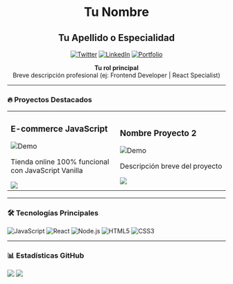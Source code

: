 <div align="center">

# Tu Nombre
## Tu Apellido o Especialidad

[![Twitter](https://img.shields.io/badge/Twitter-1DA1F2?style=for-the-badge&logo=twitter&logoColor=white)](https://twitter.com/tuuser)
[![LinkedIn](https://img.shields.io/badge/LinkedIn-0A66C2?style=for-the-badge&logo=linkedin&logoColor=white)](https://linkedin.com/in/tuuser)
[![Portfolio](https://img.shields.io/badge/Portfolio-FF7139?style=for-the-badge)](https://tuportafolio.com)

**Tu rol principal**  
Breve descripción profesional (ej: Frontend Developer | React Specialist)

</div>

---

### 🔥 Proyectos Destacados

<div align="center">
<table>
  <tr>
    <td width="50%">
      <h3>E-commerce JavaScript</h3>
      <div>
        <img src="https://via.placeholder.com/600x400/2D3748/FFFFFF?text=E-commerce+JS" alt="Demo">
      </div>
      <p>Tienda online 100% funcional con JavaScript Vanilla</p>
      <a href="https://github.com/tuusuario/ecommerce-js">
        <img src="https://img.shields.io/badge/Ver_Código-181717?style=for-the-badge&logo=github&logoColor=white">
      </a>
    </td>
    <td width="50%">
      <h3>Nombre Proyecto 2</h3>
      <div>
        <img src="https://via.placeholder.com/600x400/2D3748/FFFFFF?text=Proyecto+2" alt="Demo">
      </div>
      <p>Descripción breve del proyecto</p>
      <a href="#">
        <img src="https://img.shields.io/badge/Ver_Código-181717?style=for-the-badge&logo=github&logoColor=white">
      </a>
    </td>
  </tr>
</table>
</div>

---

### 🛠 Tecnologías Principales

![JavaScript](https://img.shields.io/badge/JavaScript-F7DF1E?style=for-the-badge&logo=javascript&logoColor=black)
![React](https://img.shields.io/badge/React-61DAFB?style=for-the-badge&logo=react&logoColor=black)
![Node.js](https://img.shields.io/badge/Node.js-339933?style=for-the-badge&logo=node.js&logoColor=white)
![HTML5](https://img.shields.io/badge/HTML5-E34F26?style=for-the-badge&logo=html5&logoColor=white)
![CSS3](https://img.shields.io/badge/CSS3-1572B6?style=for-the-badge&logo=css3&logoColor=white)

---

### 📊 Estadísticas GitHub

![](https://github-readme-stats.vercel.app/api?username=tuusuario&show_icons=true&theme=dark)
![](https://github-readme-stats.vercel.app/api/top-langs/?username=tuusuario&layout=compact&theme=dark)
